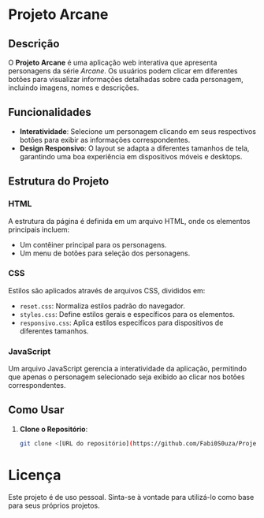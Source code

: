 # Projeto Arcane

## Descrição
O **Projeto Arcane** é uma aplicação web interativa que apresenta personagens da série *Arcane*. Os usuários podem clicar em diferentes botões para visualizar informações detalhadas sobre cada personagem, incluindo imagens, nomes e descrições.

## Funcionalidades
- **Interatividade**: Selecione um personagem clicando em seus respectivos botões para exibir as informações correspondentes.
- **Design Responsivo**: O layout se adapta a diferentes tamanhos de tela, garantindo uma boa experiência em dispositivos móveis e desktops.

## Estrutura do Projeto
### HTML
A estrutura da página é definida em um arquivo HTML, onde os elementos principais incluem:
- Um contêiner principal para os personagens.
- Um menu de botões para seleção dos personagens.

### CSS
Estilos são aplicados através de arquivos CSS, divididos em:
- `reset.css`: Normaliza estilos padrão do navegador.
- `styles.css`: Define estilos gerais e específicos para os elementos.
- `responsivo.css`: Aplica estilos específicos para dispositivos de diferentes tamanhos.

### JavaScript
Um arquivo JavaScript gerencia a interatividade da aplicação, permitindo que apenas o personagem selecionado seja exibido ao clicar nos botões correspondentes.

## Como Usar
1. **Clone o Repositório**:
   ```bash
   git clone <[URL do repositório](https://github.com/Fabi0S0uza/Project-Arcane-Site)>


# Licença
Este projeto é de uso pessoal. Sinta-se à vontade para utilizá-lo como base para seus próprios projetos.
